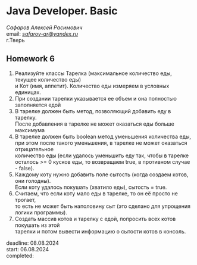 # Java Developer. Basic  

_Сафаров Алексей Расимович_  
email: *safarov-ar@yandex.ru*  
г.Тверь

## Homework 6

1. Реализуйте классы Тарелка (максимальное количество еды, текущее количество еды)  
 и Кот (имя, аппетит). Количество еды измеряем в условных единицах.
2. При создании тарелки указывается ее объем и она полностью заполняется едой
3. В тарелке должен быть метод, позволяющий добавить еду в тарелку.  
 После добавления в тарелке не может оказаться еды больше максимума
4. В тарелке должен быть boolean метод уменьшения количества еды,  
 при этом после такого уменьшения, в тарелке не может оказаться отрицательное  
 количество еды (если удалось уменьшить еду так, чтобы в тарелке    
 осталось >= 0 кусков еды, то возвращаем true, в противном случае - false).
5. Каждому коту нужно добавить поле сытость (когда создаем котов, они голодны).  
 Если коту удалось покушать (хватило еды), сытость = true.
6. Считаем, что если коту мало еды в тарелке, то он её просто не трогает,  
 то есть не может быть наполовину сыт (это сделано для упрощения логики программы).
7. Создать массив котов и тарелку с едой, попросить всех котов покушать из этой  
 тарелки и потом вывести информацию о сытости котов в консоль.

deadline: 08.08.2024  
start: 06.08.2024   
completed:    